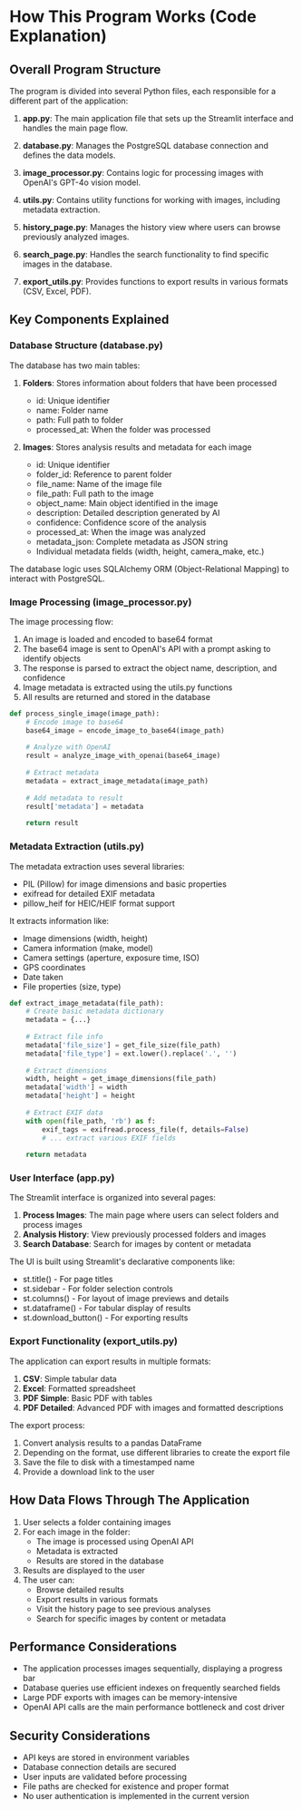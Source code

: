 # How This Program Works (Code Explanation)

## Overall Program Structure

The program is divided into several Python files, each responsible for a different part of the application:

1. **app.py**: The main application file that sets up the Streamlit interface and handles the main page flow.

2. **database.py**: Manages the PostgreSQL database connection and defines the data models.

3. **image_processor.py**: Contains logic for processing images with OpenAI's GPT-4o vision model.

4. **utils.py**: Contains utility functions for working with images, including metadata extraction.

5. **history_page.py**: Manages the history view where users can browse previously analyzed images.

6. **search_page.py**: Handles the search functionality to find specific images in the database.

7. **export_utils.py**: Provides functions to export results in various formats (CSV, Excel, PDF).

## Key Components Explained

### Database Structure (database.py)

The database has two main tables:

1. **Folders**: Stores information about folders that have been processed
   - id: Unique identifier
   - name: Folder name
   - path: Full path to folder
   - processed_at: When the folder was processed

2. **Images**: Stores analysis results and metadata for each image
   - id: Unique identifier
   - folder_id: Reference to parent folder
   - file_name: Name of the image file
   - file_path: Full path to the image
   - object_name: Main object identified in the image
   - description: Detailed description generated by AI
   - confidence: Confidence score of the analysis
   - processed_at: When the image was analyzed
   - metadata_json: Complete metadata as JSON string
   - Individual metadata fields (width, height, camera_make, etc.)

The database logic uses SQLAlchemy ORM (Object-Relational Mapping) to interact with PostgreSQL.

### Image Processing (image_processor.py)

The image processing flow:
1. An image is loaded and encoded to base64 format
2. The base64 image is sent to OpenAI's API with a prompt asking to identify objects
3. The response is parsed to extract the object name, description, and confidence
4. Image metadata is extracted using the utils.py functions
5. All results are returned and stored in the database

```python
def process_single_image(image_path):
    # Encode image to base64
    base64_image = encode_image_to_base64(image_path)
    
    # Analyze with OpenAI
    result = analyze_image_with_openai(base64_image)
    
    # Extract metadata
    metadata = extract_image_metadata(image_path)
    
    # Add metadata to result
    result['metadata'] = metadata
    
    return result
```

### Metadata Extraction (utils.py)

The metadata extraction uses several libraries:
- PIL (Pillow) for image dimensions and basic properties
- exifread for detailed EXIF metadata
- pillow_heif for HEIC/HEIF format support

It extracts information like:
- Image dimensions (width, height)
- Camera information (make, model)
- Camera settings (aperture, exposure time, ISO)
- GPS coordinates
- Date taken
- File properties (size, type)

```python
def extract_image_metadata(file_path):
    # Create basic metadata dictionary
    metadata = {...}
    
    # Extract file info
    metadata['file_size'] = get_file_size(file_path)
    metadata['file_type'] = ext.lower().replace('.', '')
    
    # Extract dimensions
    width, height = get_image_dimensions(file_path)
    metadata['width'] = width
    metadata['height'] = height
    
    # Extract EXIF data
    with open(file_path, 'rb') as f:
        exif_tags = exifread.process_file(f, details=False)
        # ... extract various EXIF fields
    
    return metadata
```

### User Interface (app.py)

The Streamlit interface is organized into several pages:
1. **Process Images**: The main page where users can select folders and process images
2. **Analysis History**: View previously processed folders and images
3. **Search Database**: Search for images by content or metadata

The UI is built using Streamlit's declarative components like:
- st.title() - For page titles
- st.sidebar - For folder selection controls
- st.columns() - For layout of image previews and details
- st.dataframe() - For tabular display of results
- st.download_button() - For exporting results

### Export Functionality (export_utils.py)

The application can export results in multiple formats:
1. **CSV**: Simple tabular data
2. **Excel**: Formatted spreadsheet
3. **PDF Simple**: Basic PDF with tables
4. **PDF Detailed**: Advanced PDF with images and formatted descriptions

The export process:
1. Convert analysis results to a pandas DataFrame
2. Depending on the format, use different libraries to create the export file
3. Save the file to disk with a timestamped name
4. Provide a download link to the user

## How Data Flows Through The Application

1. User selects a folder containing images
2. For each image in the folder:
   - The image is processed using OpenAI API
   - Metadata is extracted
   - Results are stored in the database
3. Results are displayed to the user
4. The user can:
   - Browse detailed results
   - Export results in various formats
   - Visit the history page to see previous analyses
   - Search for specific images by content or metadata

## Performance Considerations

- The application processes images sequentially, displaying a progress bar
- Database queries use efficient indexes on frequently searched fields
- Large PDF exports with images can be memory-intensive
- OpenAI API calls are the main performance bottleneck and cost driver

## Security Considerations

- API keys are stored in environment variables
- Database connection details are secured
- User inputs are validated before processing
- File paths are checked for existence and proper format
- No user authentication is implemented in the current version
